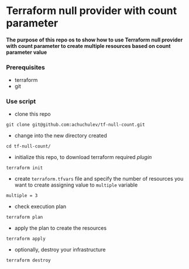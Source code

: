 # Terraform null provider with count parameter

#### The purpose of this repo os to show how to use Terraform null provider with count parameter to create multiple resources based on count parameter value

### Prerequisites

* terraform
* git

### Use script

* clone this repo
```
git clone git@github.com:achuchulev/tf-null-count.git
```

* change into the new directory created 
```
cd tf-null-count/
```

* initialize this repo, to download terraform required *plugin*
```
terraform init
```

* create `terraform.tfvars` file and specify the number of resources you want to create assigning value to `multiple` variable

```
multiple = 3
```

* check execution plan
 ```
 terraform plan
 ```
 
* apply the plan to create the resources 
```
terraform apply
```

* optionally, destroy your infrastructure
```
terraform destroy
```
